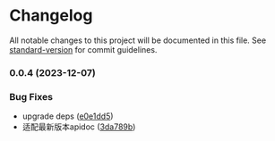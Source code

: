 # Changelog

All notable changes to this project will be documented in this file. See [standard-version](https://github.com/conventional-changelog/standard-version) for commit guidelines.

### 0.0.4 (2023-12-07)


### Bug Fixes

* upgrade deps ([e0e1dd5](https://github.com/richenlin/apidoc-plugin-class-validator/commit/e0e1dd5c5e2e73ddaa77d3cc5c6b96f1499f9b5e))
* 适配最新版本apidoc ([3da789b](https://github.com/richenlin/apidoc-plugin-class-validator/commit/3da789b685bee25838582559a2a37770c4a2a4d5))
